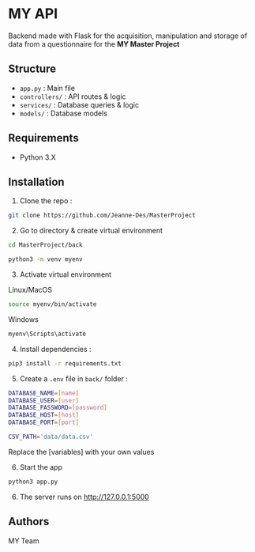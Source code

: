 # MY API

Backend made with Flask for the acquisition, manipulation and storage of data from a questionnaire for the **MY Master Project**

## Structure

-   `app.py` : Main file
-   `controllers/` : API routes & logic
-   `services/` : Database queries & logic
-   `models/` : Database models

## Requirements

-   Python 3.X

## Installation

1. Clone the repo :

```bash
git clone https://github.com/Jeanne-Des/MasterProject
```

2. Go to directory & create virtual environment

```bash
cd MasterProject/back
```

```bash
python3 -m venv myenv
```

3. Activate virtual environment

Linux/MacOS

```bash
source myenv/bin/activate
```

Windows

```bash
myenv\Scripts\activate
```

4. Install dependencies :

```bash
pip3 install -r requirements.txt
```

5. Create a `.env` file in `back/` folder :

```bash
DATABASE_NAME=[name]
DATABASE_USER=[user]
DATABASE_PASSWORD=[password]
DATABASE_HOST=[host]
DATABASE_PORT=[port]

CSV_PATH='data/data.csv'
```

Replace the [variables] with your own values

6. Start the app

```bash
python3 app.py
```

6. The server runs on http://127.0.0.1:5000

## Authors

MY Team
